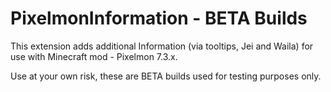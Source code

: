 # PixelmonInformation - BETA Builds
This extension adds additional Information (via tooltips, Jei and Waila) for use with Minecraft mod - Pixelmon 7.3.x.

Use at your own risk, these are BETA builds used for testing purposes only.